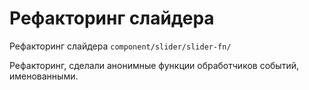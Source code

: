 # Рефакторинг слайдера
Рефакторинг слайдера `component/slider/slider-fn/`

Рефакторинг, сделали анонимные функции обработчиков событий, именованными.
